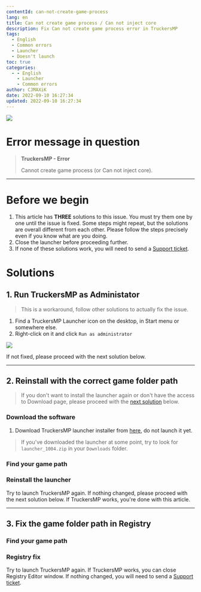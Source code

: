 ```yaml
---
contentId: can-not-create-game-process
lang: en
title: Can not create game process / Can not inject core
description: Fix Can not create game process error in TruckersMP
tags:
  - English
  - Common errors
  - Launcher
  - Doesn't launch
toc: true
categories:
  - - English
    - Launcher 
    - Common errors
author: CJMAXiK
date: 2022-09-10 16:27:34
updated: 2022-09-10 16:27:34   
---
```

![](https://i.imgur.com/S48zSOe.png)
<!-- more -->
# Error message in question
> **TruckersMP - Error**
>
> Cannot create game process (or Can not inject core).
***
# Before we begin
1. This article has **THREE** solutions to this issue. You must try them one by one until the issue is fixed. Some steps might repeat, but the solutions are overall different from each other. Please follow the steps precisely even if you know what are you doing.
2. Close the launcher before proceeding further.
3. If none of these solutions work, you will need to send a [Support ticket](https://truckersmp.com/support/ticket/create).

# Solutions 
## 1. Run TruckersMP as Administator 

> This is a workaround, follow other solutions to actually fix the issue.
 
1. Find a TruckersMP Launcher icon on the desktop, in Start menu or somewhere else.
2. Right-click on it and click `Run as administrator`

![](https://i.imgur.com/ZLOFSNQ.png)

If not fixed, please proceed with the next solution below. 

***

## 2. Reinstall with the correct game folder path
 
> If you don't want to install the launcher again or don't have the access to Download page, please proceed with the [next solution](#Fix-the-game-folder-path-in-Registry) below.

### Download the software
1. Download TruckersMP launcher installer from [here](https://truckersmp.com/download), do not launch it yet.<br/>

> If you've downloaded the launcher at some point, try to look for `launcher_1004.zip` in your `Downloads` folder.

### Find your game path
<!-- md en/launcher-solutions/find-game-path.md -->

### Reinstall the launcher
<!-- md en/launcher-solutions/reinstall-with-correct-game-path.md -->

Try to launch TruckersMP again. If nothing changed, please proceed with the next solution below. If TruckersMP works, you're done with this article.

***

## 3. Fix the game folder path in Registry 

### Find your game path
<!-- md en/launcher-solutions/find-game-path.md -->

### Registry fix
<!-- md en/launcher-solutions/registry-fix.md -->
  
Try to launch TruckersMP again. If TruckersMP works, you can close Registry Editor window. If nothing changed, you will need to send a [Support ticket](https://truckersmp.com/support/ticket/create).
